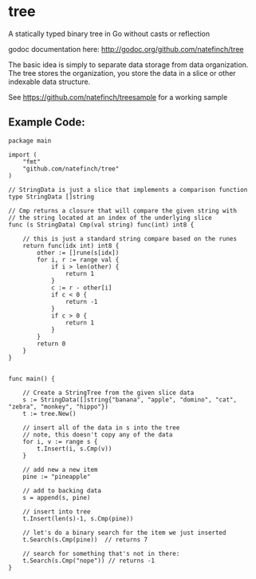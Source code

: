 tree
====

A statically typed binary tree in Go without casts or reflection

godoc documentation here: http://godoc.org/github.com/natefinch/tree

The basic idea is simply to separate data storage from data organization.  The tree stores the organization, you store the data in a slice or other indexable data structure.

See https://github.com/natefinch/treesample for a working sample

Example Code:
--------


	package main

	import (
		"fmt"
		"github.com/natefinch/tree"
	)

	// StringData is just a slice that implements a comparison function
	type StringData []string

	// Cmp returns a closure that will compare the given string with
	// the string located at an index of the underlying slice
	func (s StringData) Cmp(val string) func(int) int8 {

		// this is just a standard string compare based on the runes
		return func(idx int) int8 {
			other := []rune(s[idx])
			for i, r := range val {
				if i > len(other) {
					return 1
				}
				c := r - other[i]
				if c < 0 {
					return -1
				}
				if c > 0 {
					return 1
				}
			}
			return 0
		}
	}


	func main() {

		// Create a StringTree from the given slice data
		s := StringData([]string{"banana", "apple", "domino", "cat", "zebra", "monkey", "hippo"})
		t := tree.New()

		// insert all of the data in s into the tree
		// note, this doesn't copy any of the data
		for i, v := range s {
			t.Insert(i, s.Cmp(v))
		}

		// add new a new item
		pine := "pineapple"
		
		// add to backing data
		s = append(s, pine)
	
		// insert into tree
		t.Insert(len(s)-1, s.Cmp(pine))

		// let's do a binary search for the item we just inserted
		t.Search(s.Cmp(pine))  // returns 7
		
		// search for something that's not in there:
		t.Search(s.Cmp("nope")) // returns -1
	}
